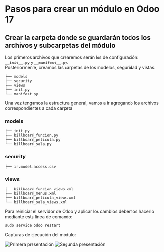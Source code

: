 # Pasos para crear un módulo en Odoo 17

## Crear la carpeta donde se guardarán todos los archivos y subcarpetas del módulo

Los primeros archivos que crearemos serán los de configuración: `__init__.py` y `__manifest__.py`.  
Posteriormente, creamos las carpetas de los modelos, seguridad y vistas.  

```
├── models
├── security
├── views
├── init.py
└── manifest.py
```
Una vez tengamos la estructura general, vamos a ir agregando los archivos correspondientes a cada carpeta
### models
```
├── init.py
├── billboard_funcion.py
├── billboard_pelicula.py
└── billboard_sala.py
```
### security
```
├── ir.model.access.csv
```
### views
```
├── billboard_funcion_views.xml
├── billboard_menus.xml
├── billboard_pelicula_views.xml
└── billboard_sala_views.xml
```

Para reiniciar el servidor de Odoo y aplicar los cambios debemos hacerlo mediante esta línea de comando:

`sudo service odoo restart`

Capturas de ejecución del módulo:

![Primera presentación](Presentación_1.png)
![Segunda presentación](Presentación_2.png)
